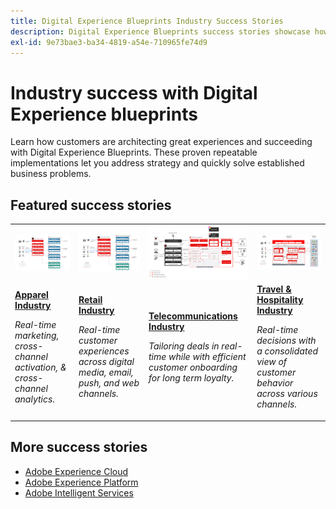 ```yaml
---
title: Digital Experience Blueprints Industry Success Stories
description: Digital Experience Blueprints success stories showcase how various industries are realizing business value using Adobe Experience Cloud Applications, powered by Adobe Experience Platform.
exl-id: 9e73bae3-ba34-4819-a54e-710965fe74d9
---
```

# Industry success with Digital Experience blueprints

Learn how customers are architecting great experiences and succeeding with Digital Experience Blueprints. These proven repeatable implementations let you address strategy and quickly solve established business problems. 

## Featured success stories

<table style="table-layout:fixed">
<tr>
  <td>
    <a href="https://experienceleague.adobe.com/docs/blueprints-learn/architecture/vertical-blueprints/apparel.html"><img alt="thumbnail image for an Apparel industry using audience activation, customer journey analytics, and customer journeys Blueprints" src="../experience-platform/assets/aep+apps.svg" /></a>
    </td>
  <td>
    <a href="https://experienceleague.adobe.com/docs/blueprints-learn/architecture/vertical-blueprints/retail.html"><img alt="thumbnail image for a Retail industry using Activation with Online/Offline Data & Journey Optimizer Blueprints" src="../experience-platform/assets/aep+apps.svg" /></a>
    
  </td>
  <td>
    <a href="https://experienceleague.adobe.com/docs/blueprints-learn/architecture/vertical-blueprints/telecommunications.html"><img alt="thumbnail image for the Journey Optimizer Blueprint" src="../customer-journeys/assets/ajo-architecture.svg" /></a>
  </td>
  <td>
    <a href="https://experienceleague.adobe.com/docs/blueprints-learn/architecture/vertical-blueprints/travel-hospitality.html"><img alt="thumbnail image for the Activation of Online/Offline Data Blueprint" src="../audience-activation/assets/known_activation.svg" /></a>
  </td>
</tr>
<tr>
  <td>
    <div><a href="https://experienceleague.adobe.com/docs/blueprints-learn/architecture/vertical-blueprints/apparel.html"><strong>Apparel Industry</strong></a></div>
    <p><em>Real-time marketing, cross-channel activation, & cross-channel analytics.</em></p>
  </td>
  <td>
    <div><a href="https://experienceleague.adobe.com/docs/blueprints-learn/architecture/vertical-blueprints/retail.html"><strong>Retail Industry</strong></a></div>
    <p><em>Real-time customer experiences across digital media, email, push, and web channels.</em></p>
  </td>
  <td>
    <div><a href="https://experienceleague.adobe.com/docs/blueprints-learn/architecture/vertical-blueprints/telecommunications.html"><strong>Telecommunications Industry</strong></a></div>
    <p><em>Tailoring deals in real-time while with efficient customer onboarding for long term loyalty.</em></p>
  </td>
  <td>
    <div><a href="https://experienceleague.adobe.com/docs/blueprints-learn/architecture/vertical-blueprints/travel-hospitality.html"><strong>Travel & Hospitality Industry</strong></a></div>
    <p><em>Real-time decisions with a consolidated view of customer behavior across various channels.</em></p>
  </td>
</tr>
</table>

## More success stories 

* <a href="https://business.adobe.com/customer-success-stories/index.html?Products+%26+Services=Experience">Adobe Experience Cloud</a>
* <a href="https://business.adobe.com/customer-success-stories/index.html?Products+%26+Services=Experience+Platform">Adobe Experience Platform</a>
* <a href="https://business.adobe.com/customer-success-stories/index.html?Products+%26+Services=Intelligent+Services">Adobe Intelligent Services</a>
